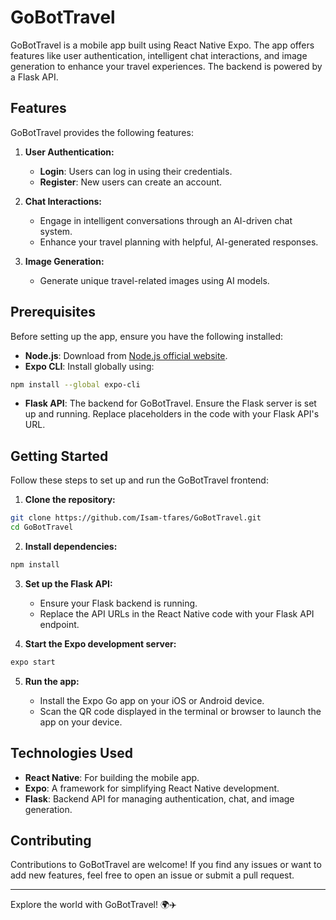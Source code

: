 # GoBotTravel

GoBotTravel is a mobile app built using React Native Expo. The app offers features like user authentication, intelligent chat interactions, and image generation to enhance your travel experiences. The backend is powered by a Flask API.

<!-- ![GoBotTravel](https://i.ibb.co/RcNyyT6/GoBotTravel.png) -->

## Features

GoBotTravel provides the following features:

1. **User Authentication:**

   - **Login**: Users can log in using their credentials.
   - **Register**: New users can create an account.

2. **Chat Interactions:**

   - Engage in intelligent conversations through an AI-driven chat system.
   - Enhance your travel planning with helpful, AI-generated responses.

3. **Image Generation:**

   - Generate unique travel-related images using AI models.

## Prerequisites

Before setting up the app, ensure you have the following installed:

- **Node.js**: Download from [Node.js official website](https://nodejs.org).
- **Expo CLI**: Install globally using:

```bash
npm install --global expo-cli
```

- **Flask API**: The backend for GoBotTravel. Ensure the Flask server is set up and running. Replace placeholders in the code with your Flask API's URL.

## Getting Started

Follow these steps to set up and run the GoBotTravel frontend:

1. **Clone the repository:**

```bash
git clone https://github.com/Isam-tfares/GoBotTravel.git
cd GoBotTravel
```

2. **Install dependencies:**

```bash
npm install
```

3. **Set up the Flask API:**

   - Ensure your Flask backend is running.
   - Replace the API URLs in the React Native code with your Flask API endpoint.

4. **Start the Expo development server:**

```bash
expo start
```

5. **Run the app:**

   - Install the Expo Go app on your iOS or Android device.
   - Scan the QR code displayed in the terminal or browser to launch the app on your device.

## Technologies Used

- **React Native**: For building the mobile app.
- **Expo**: A framework for simplifying React Native development.
- **Flask**: Backend API for managing authentication, chat, and image generation.

## Contributing

Contributions to GoBotTravel are welcome! If you find any issues or want to add new features, feel free to open an issue or submit a pull request.

---

Explore the world with GoBotTravel! 🌍✈️